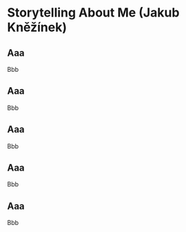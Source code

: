 # Storytelling About Me (Jakub Kněžínek)

## Aaa
Bbb

## Aaa
Bbb

## Aaa
Bbb

## Aaa
Bbb

## Aaa
Bbb
